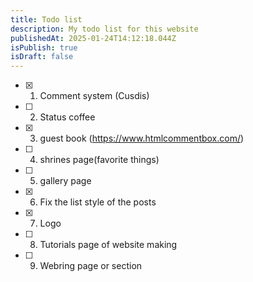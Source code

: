 ```yaml
---
title: Todo list
description: My todo list for this website
publishedAt: 2025-01-24T14:12:18.044Z
isPublish: true
isDraft: false
---
```

- [x] 1. Comment system (Cusdis)
- [ ] 2. Status coffee
- [x] 3. guest book (https://www.htmlcommentbox.com/)
- [ ] 4. shrines page(favorite things)
- [ ] 5. gallery page
- [x] 6. Fix the list style of the posts
- [x] 7. Logo
- [ ] 8. Tutorials page of website making
- [ ] 9. Webring page or section